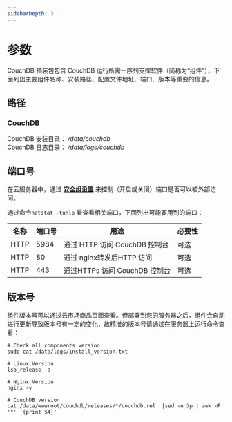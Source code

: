 ```yaml
---
sidebarDepth: 3
---
```


# 参数

CouchDB 预装包包含 CouchDB 运行所需一序列支撑软件（简称为“组件”），下面列出主要组件名称、安装路径、配置文件地址、端口、版本等重要的信息。

## 路径

### CouchDB

CouchDB 安装目录： */data/couchdb*  
CouchDB 日志目录： */data/logs/couchdb*  



## 端口号

在云服务器中，通过 **[安全组设置](https://support.websoft9.com/docs/faq/zh/tech-instance.html)** 来控制（开启或关闭）端口是否可以被外部访问。 

通过命令`netstat -tunlp` 看查看相关端口，下面列出可能要用到的端口：

| 名称 | 端口号 | 用途 |  必要性 |
| --- | --- | --- | --- |
| HTTP | 5984 | 通过 HTTP 访问 CouchDB 控制台 | 可选 |
| HTTP | 80 | 通过 nginx转发后HTTP 访问 | 可选 |
| HTTP | 443 | 通过HTTPs 访问 CouchDB 控制台 | 可选 |

## 版本号

组件版本号可以通过云市场商品页面查看。但部署到您的服务器之后，组件会自动进行更新导致版本号有一定的变化，故精准的版本号请通过在服务器上运行命令查看：

```shell
# Check all components version
sudo cat /data/logs/install_version.txt

# Linux Version
lsb_release -a

# Nginx Version
nginx -v

# CouchDB version
cat /data/wwwroot/couchdb/releases/*/couchdb.rel  |sed -n 3p | awk -F '"' '{print $4}'
```